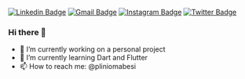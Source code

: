 [![Linkedin Badge](https://img.shields.io/badge/-LinkedIn-blue?style=flat&logo=Linkedin&logoColor=white)](https://www.linkedin.com/in/pliniomabesi/)
[![Gmail Badge](https://img.shields.io/badge/-Gmail-c14438?style=flat&logo=Gmail&logoColor=white)](mailto:pliniomabesi@gmail.com)
[![Instagram Badge](https://img.shields.io/badge/-Instagram-C13584?style=flat&labelColor=C13584&logo=instagram&logoColor=white)](https://www.instagram.com/pliniomabesi/)
[![Twitter Badge](https://img.shields.io/badge/-Twitter-DeepSkyBlue?style=flat&logo=Twitter&logoColor=white)](https://twitter.com/pliniomabesi/)


### Hi there 👋

- 🔭 I’m currently working on a personal project
- 🌱 I’m currently learning Dart and Flutter
- 📫 How to reach me: @pliniomabesi

